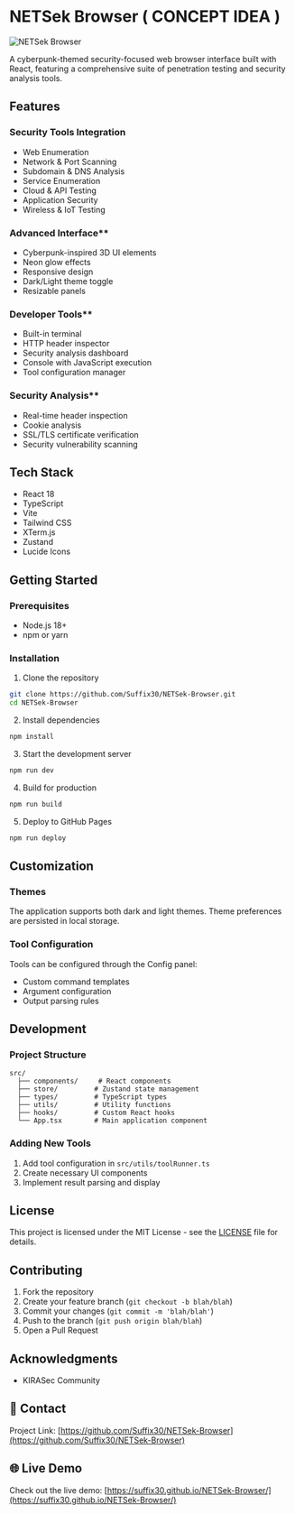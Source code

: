 # NETSek Browser ( CONCEPT IDEA )

![NETSek Browser](https://cdn.discordapp.com/attachments/1201187528779235435/1335040700445884536/image.png?ex=679eb90a&is=679d678a&hm=342595586d9a997dffcd3ade8bdcf72446ca1b36f9ee6c943aeb8f0d8258db2b&)

A cyberpunk-themed security-focused web browser interface built with React, featuring a comprehensive suite of penetration testing and security analysis tools.

##  Features

### Security Tools Integration
  - Web Enumeration
  - Network & Port Scanning
  - Subdomain & DNS Analysis
  - Service Enumeration
  - Cloud & API Testing
  - Application Security
  - Wireless & IoT Testing

### Advanced Interface**
  - Cyberpunk-inspired 3D UI elements
  - Neon glow effects
  - Responsive design
  - Dark/Light theme toggle
  - Resizable panels

### Developer Tools**
  - Built-in terminal
  - HTTP header inspector
  - Security analysis dashboard
  - Console with JavaScript execution
  - Tool configuration manager

### Security Analysis**
  - Real-time header inspection
  - Cookie analysis
  - SSL/TLS certificate verification
  - Security vulnerability scanning

## Tech Stack

- React 18
- TypeScript
- Vite
- Tailwind CSS
- XTerm.js
- Zustand
- Lucide Icons

## Getting Started

### Prerequisites

- Node.js 18+ 
- npm or yarn

### Installation

1. Clone the repository
```bash
git clone https://github.com/Suffix30/NETSek-Browser.git
cd NETSek-Browser
```

2. Install dependencies
```bash
npm install
```

3. Start the development server
```bash
npm run dev
```

4. Build for production
```bash
npm run build
```

5. Deploy to GitHub Pages
```bash
npm run deploy
```

## Customization

### Themes
The application supports both dark and light themes. Theme preferences are persisted in local storage.

### Tool Configuration
Tools can be configured through the Config panel:
- Custom command templates
- Argument configuration
- Output parsing rules

## Development

### Project Structure
```
src/
  ├── components/     # React components
  ├── store/         # Zustand state management
  ├── types/         # TypeScript types
  ├── utils/         # Utility functions
  ├── hooks/         # Custom React hooks
  └── App.tsx        # Main application component
```

### Adding New Tools
1. Add tool configuration in `src/utils/toolRunner.ts`
2. Create necessary UI components
3. Implement result parsing and display

## License

This project is licensed under the MIT License - see the [LICENSE](LICENSE) file for details.

## Contributing

1. Fork the repository
2. Create your feature branch (`git checkout -b blah/blah`)
3. Commit your changes (`git commit -m 'blah/blah'`)
4. Push to the branch (`git push origin blah/blah`)
5. Open a Pull Request

## Acknowledgments

- KIRASec Community

## 📧 Contact

Project Link: [https://github.com/Suffix30/NETSek-Browser](https://github.com/Suffix30/NETSek-Browser)

## 🌐 Live Demo

Check out the live demo: [https://suffix30.github.io/NETSek-Browser/](https://suffix30.github.io/NETSek-Browser/)
